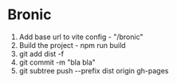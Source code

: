 # Bronic

1. Add base url to vite config - "/bronic"
2. Build the project - npm run build
3. git add dist -f
4. git commit -m "bla bla"
5. git subtree push --prefix dist origin gh-pages
